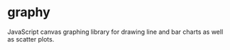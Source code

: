 graphy
======

JavaScript canvas graphing library for drawing line and bar charts as well as scatter plots.